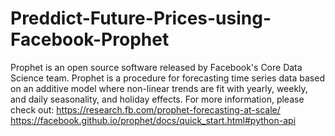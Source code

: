 # Preddict-Future-Prices-using-Facebook-Prophet
Prophet is an open source software released by Facebook's Core Data Science team.
Prophet is a procedure for forecasting time series data based on an additive model where non-linear trends are fit with yearly, weekly, and daily seasonality, and holiday effects.
For more information, please check out:
https://research.fb.com/prophet-forecasting-at-scale/
https://facebook.github.io/prophet/docs/quick_start.html#python-api
